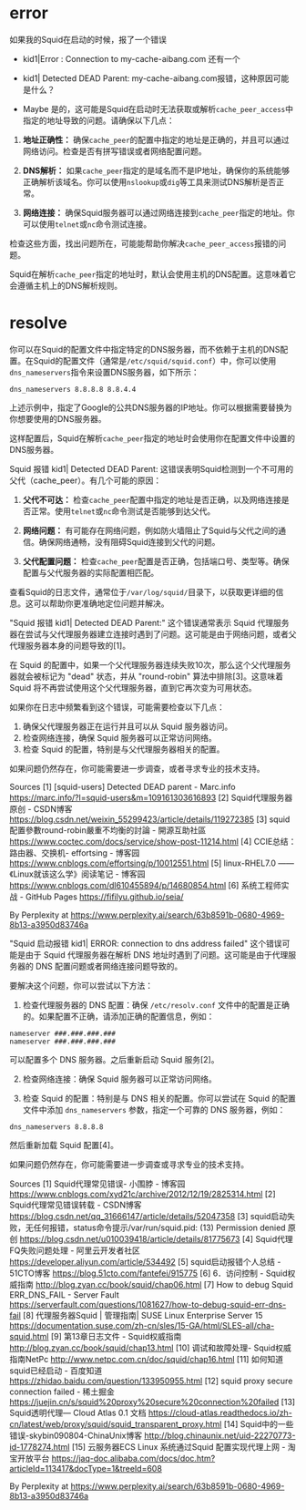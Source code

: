 # error
如果我的Squid在启动的时候，报了一个错误
- kid1|Error : Connection to my-cache-aibang.com 还有一个 
- kid1| Detected DEAD Parent: my-cache-aibang.com报错，这种原因可能是什么？

- Maybe
是的，这可能是Squid在启动时无法获取或解析`cache_peer_access`中指定的地址导致的问题。请确保以下几点：

1. **地址正确性：** 确保`cache_peer`的配置中指定的地址是正确的，并且可以通过网络访问。检查是否有拼写错误或者网络配置问题。

2. **DNS解析：** 如果`cache_peer`指定的是域名而不是IP地址，确保你的系统能够正确解析该域名。你可以使用`nslookup`或`dig`等工具来测试DNS解析是否正常。

3. **网络连接：** 确保Squid服务器可以通过网络连接到`cache_peer`指定的地址。你可以使用`telnet`或`nc`命令测试连接。

检查这些方面，找出问题所在，可能能帮助你解决`cache_peer_access`报错的问题。

Squid在解析`cache_peer`指定的地址时，默认会使用主机的DNS配置。这意味着它会遵循主机上的DNS解析规则。
# resolve 

你可以在Squid的配置文件中指定特定的DNS服务器，而不依赖于主机的DNS配置。在Squid的配置文件（通常是`/etc/squid/squid.conf`）中，你可以使用`dns_nameservers`指令来设置DNS服务器，如下所示：

```plaintext
dns_nameservers 8.8.8.8 8.8.4.4
```

上述示例中，指定了Google的公共DNS服务器的IP地址。你可以根据需要替换为你想要使用的DNS服务器。

这样配置后，Squid在解析`cache_peer`指定的地址时会使用你在配置文件中设置的DNS服务器。

Squid 报错 kid1| Detected DEAD Parent:
这错误表明Squid检测到一个不可用的父代（cache_peer）。有几个可能的原因：

1. **父代不可达：** 检查`cache_peer`配置中指定的地址是否正确，以及网络连接是否正常。使用`telnet`或`nc`命令测试是否能够到达父代。

2. **网络问题：** 有可能存在网络问题，例如防火墙阻止了Squid与父代之间的通信。确保网络通畅，没有阻碍Squid连接到父代的问题。

3. **父代配置问题：** 检查`cache_peer`配置是否正确，包括端口号、类型等。确保配置与父代服务器的实际配置相匹配。

查看Squid的日志文件，通常位于`/var/log/squid/`目录下，以获取更详细的信息。这可以帮助你更准确地定位问题并解决。


"Squid 报错 kid1| Detected DEAD Parent:" 这个错误通常表示 Squid 代理服务器在尝试与父代理服务器建立连接时遇到了问题。这可能是由于网络问题，或者父代理服务器本身的问题导致的[1]。

在 Squid 的配置中，如果一个父代理服务器连续失败10次，那么这个父代理服务器就会被标记为 "dead" 状态，并从 "round-robin" 算法中排除[3]。这意味着 Squid 将不再尝试使用这个父代理服务器，直到它再次变为可用状态。

如果你在日志中频繁看到这个错误，可能需要检查以下几点：

1. 确保父代理服务器正在运行并且可以从 Squid 服务器访问。
2. 检查网络连接，确保 Squid 服务器可以正常访问网络。
3. 检查 Squid 的配置，特别是与父代理服务器相关的配置。

如果问题仍然存在，你可能需要进一步调查，或者寻求专业的技术支持。

Sources
[1] [squid-users] Detected DEAD parent - Marc.info https://marc.info/?l=squid-users&m=109161303616893
[2] Squid代理服务器原创 - CSDN博客 https://blog.csdn.net/weixin_55299423/article/details/119272385
[3] squid配置參數round-robin嚴重不均衡的討論 - 開源互助社區 https://www.coctec.com/docs/service/show-post-11214.html
[4] CCIE总结：路由器、交换机- effortsing - 博客园 https://www.cnblogs.com/effortsing/p/10012551.html
[5] linux-RHEL7.0 —— 《Linux就该这么学》阅读笔记 - 博客园 https://www.cnblogs.com/dl610455894/p/14680854.html
[6] 系统工程师实战 - GitHub Pages https://fifilyu.github.io/seia/

By Perplexity at https://www.perplexity.ai/search/63b8591b-0680-4969-8b13-a3950d83746a


"Squid 启动报错 kid1| ERROR: connection to dns address failed" 这个错误可能是由于 Squid 代理服务器在解析 DNS 地址时遇到了问题。这可能是由于代理服务器的 DNS 配置问题或者网络连接问题导致的。

要解决这个问题，你可以尝试以下方法：

1. 检查代理服务器的 DNS 配置：确保 `/etc/resolv.conf` 文件中的配置是正确的。如果配置不正确，请添加正确的配置信息，例如：

```
nameserver ###.###.###.###
nameserver ###.###.###.###
```

可以配置多个 DNS 服务器。之后重新启动 Squid 服务[2]。

2. 检查网络连接：确保 Squid 服务器可以正常访问网络。

3. 检查 Squid 的配置：特别是与 DNS 相关的配置。你可以尝试在 Squid 的配置文件中添加 `dns_nameservers` 参数，指定一个可靠的 DNS 服务器，例如：

```
dns_nameservers 8.8.8.8
```

然后重新加载 Squid 配置[4]。

如果问题仍然存在，你可能需要进一步调查或寻求专业的技术支持。

Sources
[1] Squid代理常见错误- 小围脖 - 博客园 https://www.cnblogs.com/xyd21c/archive/2012/12/19/2825314.html
[2] Squid代理常见错误转载 - CSDN博客 https://blog.csdn.net/qq_31666147/article/details/52047358
[3] squid启动失败，无任何报错，status命令提示/var/run/squid.pid: (13) Permission denied 原创 https://blog.csdn.net/u010039418/article/details/81775673
[4] Squid代理FQ失败问题处理 - 阿里云开发者社区 https://developer.aliyun.com/article/534492
[5] squid启动报错个人总结 - 51CTO博客 https://blog.51cto.com/fantefei/915775
[6] 6．访问控制 - Squid权威指南 http://blog.zyan.cc/book/squid/chap06.html
[7] How to debug Squid ERR_DNS_FAIL - Server Fault https://serverfault.com/questions/1081627/how-to-debug-squid-err-dns-fail
[8] 代理服务器Squid | 管理指南| SUSE Linux Enterprise Server 15 https://documentation.suse.com/zh-cn/sles/15-GA/html/SLES-all/cha-squid.html
[9] 第13章日志文件 - Squid权威指南 http://blog.zyan.cc/book/squid/chap13.html
[10] 调试和故障处理- Squid权威指南NetPc http://www.netpc.com.cn/doc/squid/chap16.html
[11] 如何知道squid已经启动 - 百度知道 https://zhidao.baidu.com/question/133950955.html
[12] squid proxy secure connection failed - 稀土掘金 https://juejin.cn/s/squid%20proxy%20secure%20connection%20failed
[13] Squid透明代理— Cloud Atlas 0.1 文档 https://cloud-atlas.readthedocs.io/zh-cn/latest/web/proxy/squid/squid_transparent_proxy.html
[14] Squid中的一些错误-skybin090804-ChinaUnix博客 http://blog.chinaunix.net/uid-22270773-id-1778274.html
[15] 云服务器ECS Linux 系统通过Squid 配置实现代理上网 - 淘宝开放平台 https://jaq-doc.alibaba.com/docs/doc.htm?articleId=113417&docType=1&treeId=608

By Perplexity at https://www.perplexity.ai/search/63b8591b-0680-4969-8b13-a3950d83746a

